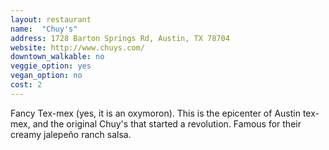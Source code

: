 ```yaml
---
layout: restaurant
name:  "Chuy's"
address: 1728 Barton Springs Rd, Austin, TX 78704
website: http://www.chuys.com/
downtown_walkable: no
veggie_option: yes
vegan_option: no
cost: 2
---
```


Fancy Tex-mex (yes, it is an oxymoron). This is the epicenter of Austin tex-mex, and the original Chuy's that started a revolution. Famous for their creamy jalepeño ranch salsa.
